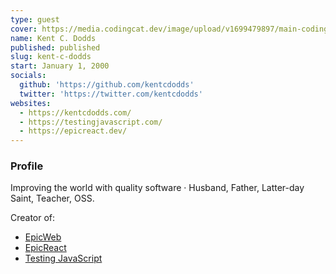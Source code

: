 ```yaml
---
type: guest
cover: https://media.codingcat.dev/image/upload/v1699479897/main-codingcatdev-photo/podcast-guest/kent-c-dodds.jpg
name: Kent C. Dodds
published: published
slug: kent-c-dodds
start: January 1, 2000
socials:
  github: 'https://github.com/kentcdodds'
  twitter: 'https://twitter.com/kentcdodds'
websites:
  - https://kentcdodds.com/
  - https://testingjavascript.com/
  - https://epicreact.dev/
---
```


### Profile

Improving the world with quality software · Husband, Father, Latter-day Saint, Teacher, OSS.

Creator of:

- [EpicWeb](https://www.epicweb.dev/)
- [EpicReact](https://epicreact.dev/)
- [Testing JavaScript](https://testingjavascript.com/)
